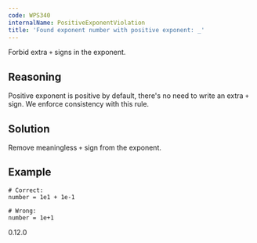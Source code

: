 ```yaml
---
code: WPS340
internalName: PositiveExponentViolation
title: 'Found exponent number with positive exponent: _'
---
```


Forbid extra `+` signs in the exponent.

## Reasoning
Positive exponent is positive by default, there's no need to write
an extra `+` sign. We enforce consistency with this rule.

## Solution
Remove meaningless `+` sign from the exponent.

## Example

    # Correct:
    number = 1e1 + 1e-1
    
    # Wrong:
    number = 1e+1

<div class="versionadded">

0.12.0

</div>